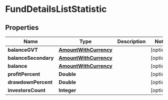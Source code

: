 
# FundDetailsListStatistic

## Properties
Name | Type | Description | Notes
------------ | ------------- | ------------- | -------------
**balanceGVT** | [**AmountWithCurrency**](AmountWithCurrency.md) |  |  [optional]
**balanceSecondary** | [**AmountWithCurrency**](AmountWithCurrency.md) |  |  [optional]
**balance** | [**AmountWithCurrency**](AmountWithCurrency.md) |  |  [optional]
**profitPercent** | **Double** |  |  [optional]
**drawdownPercent** | **Double** |  |  [optional]
**investorsCount** | **Integer** |  |  [optional]




